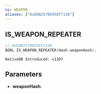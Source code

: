 ```yaml
---
ns: WEAPON
aliases: ["0xDDB2578E95EF7138"]
---
```

## IS_WEAPON_REPEATER

```c
// 0xDDB2578E95EF7138
BOOL IS_WEAPON_REPEATER(Hash weaponHash);
```

```
NativeDB Introduced: v1207
```

## Parameters
* **weaponHash**:
